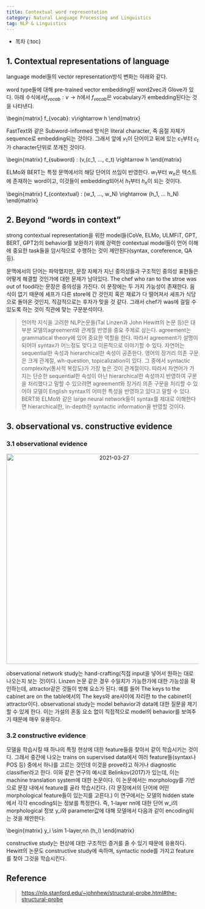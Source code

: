 ```yaml
---
title: Contextual word representation
category: Natural Language Processing and Linguistics
tag: NLP & Linguistics
---
```








* 목차
{:toc}









## 1. Contextual representations of language

language model들의 vector representation방식 변화는 아래와 같다. 

word type들에 대해 pre-trained vector embedding된 word2vec과 Glove가 있다. 아래 수식에서$f_{vocab} : v\rightarrow h$에서 $f_{vocab}$은 vocabulary가 embedding된다는 것을 나타낸다.

\begin{matrix}
f_{vocab}: v\rightarrow h
\end{matrix}

FastText와 같은 Subword-informed 방식은 literal character, 즉 음절 자체가 sequence로 embedding되는 것이다. 그래서 앞에 $v_1$이 단어이고 뒤에 있는 $c_1$부터 $c_t$가 character단위로 쪼개진 것이다.

\begin{matrix}
f_{subword} : (v,(c_1, …, c_t) \rightarrow h
\end{matrix}

ELMo와 BERT는 특정 문맥에서의 해당 단어의 쓰임이 반영한다. $w_1$부터 $w_n$은 텍스트에 존재하는 word이고, 이것들이 embedding되어서 $h_1$부터 $h_n$이 되는 것이다.

\begin{matrix}
f_{contextual} : (w_1, …, w_N) \rightarrow (h_1, … h_N)
\end{matrix}

## 2. Beyond “words in context”

strong contextual representation을 위한 model들(CoVe, ELMo, ULMFiT, GPT, BERT, GPT2)의 behavior를 보완하기 위해 강력한 contextual model들이 언어 이해에 중요한 task들을 암시적으로 수행하는 것이 제안된다(syntax, coreference, QA 등).

문맥에서의 단어는 파악했지만, 문장 자체가 지닌 중의성들과 구조적인 중의성 표현들은 어떻게 해결할 것인가에 대한 문제가 남아있다. The chef who ran to the stroe was out of food라는 문장은 중의성을 가진다. 이 문장에는 두 가지 가능성이 존재한다. 음식이 없기 때문에 셰프가 다른 store에 간 것인지 혹은 재료가 다 떨어져서 셰프가 식당으로 돌아온 것인지. 직감적으로는 후자가 맞을 것 같다. 그래서 chef가 was에 걸릴 수 있도록 하는 것이 직관에 맞는 구문분석이다.

> 언어학 지식을 고려한 NLP논문들(Tal Linzen과 John Hewitt의 논문 등)은 대부분 모델의agreement와 관계절 반영을 중요 주제로 삼는다. agreement는 grammatical theory에 있어 중요한 역할을 한다. 따라서 agreement가 설명이 되어야 syntax가 어느정도 맞다고 이론적으로 이야기할 수 있다. 자연어는 sequential한 속성과 hierarchical한 속성이 공존한다. 영어의 장거리 의존 구문은 크게 관계절, wh-question, topicalization이 있다. 그 중에서 syntactic complexity(통사적 복잡도)가 가장 높은 것이 관계절이다. 따라서 자연어가 가지는 단순한 sequential한 속성이 아닌 hierarchical한 속성까지 반영하여 구문을 처리했다고 말할 수 있으려면 agreement와 장거리 의존 구문을 처리할 수 있어야 모델이 English syntax의 어떠한 특성을 반영하고 있다고 말할 수 있다. BERT와 ELMo와 같은 large neural network들이 syntax를 제대로 이해한다면 hierarchical한, in-depth한 syntactic information을 반영할 것이다.

## 3. observational vs. constructive evidence

### 3.1 observational evidence

<center><img width="550" alt="2021-03-27" src="https://user-images.githubusercontent.com/53667002/112973850-b69b1d80-918c-11eb-8c4c-41c5885312db.png"></center>

observational network study는 hand-crafting(직접 input을 넣어서 원하는 대로 나오는지 보는 것)이다. Linzen 논문 같은 경우 수일치가 가능한가에 대한 가능성을 확인하는데, attractor같은 것들이 방해 요소가 된다. 예를 들어 The keys to the cabinet are on the table에서의 The keys와 are사이에 자리한 to the cabinet이 attractor이다. observational study는 model behavior과 data에 대한 질문을 제기할 수 있게 한다. 이는 가설의 혼동 요소 없이 직접적으로 model의 behavior를 보여주기 때문에 매우 유용하다.

### 3.2 constructive evidence 

모델을 학습시킬 때 하나의 특정 현상에 대한 feature들을 찾아서 같이 학습시키는 것이다. 그래서 중간에 나오는 trains on supervised data에서 여러 feature들(syntax나 POS 등) 중에서 하나를 고르는 것인데 이것을 prove라고 하거나 diagnostic classifier라고 한다. 이와 같은 연구의 예시로 Belinkov(2017)가 있는데, 이는 machine translation system에 대한 논문이다. 이 논문에서는 morphology를 기반으로 문장 내에서 feature를 골라 학습시킨다. (각 문장에서의 단어에 어떤 morphological feature들이 있는지를 고른다.) 이 연구에서는 모델의 hidden state에서 각각 encoding되는 정보를 특정한다. 즉, 1-layer nn에 대한 단어 w_i의 morphological 정보 y_i와 parameter값에 대해 모델에서 다음과 같이 encoding되는 것을 제안한다:

\begin{matrix}
y_i \sim 1-layer\,nn (h_i)
\end{matrix}

constructive study는 현상에 대한 구조적인 증거를 줄 수 있기 때문에 유용하다. Hewitt의 논문도 constructive study에 속하며, syntactic node를 가지고 feature를 찾아 그것을 학습시킨다.

## Reference

> https://nlp.stanford.edu/~johnhew/structural-probe.html#the-structural-probe
